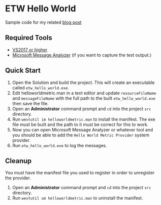 # ETW Hello World
Sample code for my related [blog post](https://kallanreed.wordpress.com/2016/05/28/creating-an-etw-provider-step-by-step/)

## Required Tools

* [VS2017 or higher](https://visualstudio.microsoft.com/downloads/)
* [Microsoft Message Analyzer](https://www.microsoft.com/en-us/download/details.aspx?id=44226) (if you want to capture the test output.)

## Quick Start

1. Open the Solution and build the project. This will create an executable called `etw_hello_world.exe`.
2. Edit helloworldmetric.man in a text editor and update `resourceFileName` and `messageFileName` with the full path to the built `etw_hello_world.exe` then save the file.
3. Open an **Administrator** command prompt and `cd` into the project `src` directory.
4. Run `wevtutil im helloworldmetric.man` to install the manifest. The exe file must be built and the path to it must be correct for this to work.
5. Now you can open Microsoft Message Analyzer or whatever tool and you should be able to add the `Hello World Metric Provider` system provider.
6. Run `etw_hello_world.exe` to log the messages.

## Cleanup

You must have the manifest file you used to register in order to unregister the provider.

1. Open an **Administrator** command prompt and `cd` into the project `src` directory.
2. Run `wevtutil um helloworldmetric.man` to uninstall the manifest.
